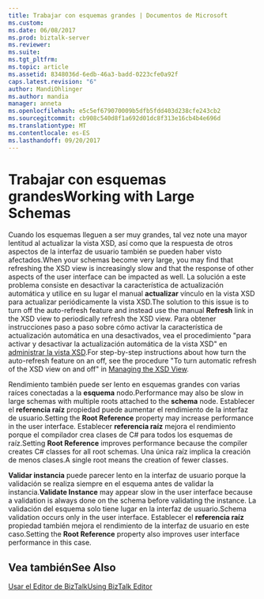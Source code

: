 ```yaml
---
title: Trabajar con esquemas grandes | Documentos de Microsoft
ms.custom: 
ms.date: 06/08/2017
ms.prod: biztalk-server
ms.reviewer: 
ms.suite: 
ms.tgt_pltfrm: 
ms.topic: article
ms.assetid: 8348036d-6edb-46a3-badd-0223cfe0a92f
caps.latest.revision: "6"
author: MandiOhlinger
ms.author: mandia
manager: anneta
ms.openlocfilehash: e5c5ef679070009b5dfb5fdd403d238cfe243cb2
ms.sourcegitcommit: cb908c540d8f1a692d01dc8f313e16cb4b4e696d
ms.translationtype: MT
ms.contentlocale: es-ES
ms.lasthandoff: 09/20/2017
---
```

# <a name="working-with-large-schemas"></a><span data-ttu-id="298d2-102">Trabajar con esquemas grandes</span><span class="sxs-lookup"><span data-stu-id="298d2-102">Working with Large Schemas</span></span>
<span data-ttu-id="298d2-103">Cuando los esquemas lleguen a ser muy grandes, tal vez note una mayor lentitud al actualizar la vista XSD, así como que la respuesta de otros aspectos de la interfaz de usuario también se pueden haber visto afectados.</span><span class="sxs-lookup"><span data-stu-id="298d2-103">When your schemas become very large, you may find that refreshing the XSD view is increasingly slow and that the response of other aspects of the user interface can be impacted as well.</span></span> <span data-ttu-id="298d2-104">La solución a este problema consiste en desactivar la característica de actualización automática y utilice en su lugar el manual **actualizar** vínculo en la vista XSD para actualizar periódicamente la vista XSD.</span><span class="sxs-lookup"><span data-stu-id="298d2-104">The solution to this issue is to turn off the auto-refresh feature and instead use the manual **Refresh** link in the XSD view to periodically refresh the XSD view.</span></span> <span data-ttu-id="298d2-105">Para obtener instrucciones paso a paso sobre cómo activar la característica de actualización automática en una desactivados, vea el procedimiento "para activar y desactivar la actualización automática de la vista XSD" en [administrar la vista XSD](../core/how-to-manage-the-xsd-view.md).</span><span class="sxs-lookup"><span data-stu-id="298d2-105">For step-by-step instructions about how turn the auto-refresh feature on an off, see the procedure "To turn automatic refresh of the XSD view on and off" in [Managing the XSD View](../core/how-to-manage-the-xsd-view.md).</span></span>  
  
 <span data-ttu-id="298d2-106">Rendimiento también puede ser lento en esquemas grandes con varias raíces conectadas a la **esquema** nodo.</span><span class="sxs-lookup"><span data-stu-id="298d2-106">Performance may also be slow in large schemas with multiple roots attached to the **schema** node.</span></span> <span data-ttu-id="298d2-107">Establecer el **referencia raíz** propiedad puede aumentar el rendimiento de la interfaz de usuario.</span><span class="sxs-lookup"><span data-stu-id="298d2-107">Setting the **Root Reference** property may increase performance in the user interface.</span></span> <span data-ttu-id="298d2-108">Establecer **referencia raíz** mejora el rendimiento porque el compilador crea clases de C# para todos los esquemas de raíz.</span><span class="sxs-lookup"><span data-stu-id="298d2-108">Setting **Root Reference** improves performance because the compiler creates C# classes for all root schemas.</span></span> <span data-ttu-id="298d2-109">Una única raíz implica la creación de menos clases.</span><span class="sxs-lookup"><span data-stu-id="298d2-109">A single root means the creation of fewer classes.</span></span>  
  
 <span data-ttu-id="298d2-110">**Validar instancia** puede parecer lento en la interfaz de usuario porque la validación se realiza siempre en el esquema antes de validar la instancia.</span><span class="sxs-lookup"><span data-stu-id="298d2-110">**Validate Instance** may appear slow in the user interface because a validation is always done on the schema before validating the instance.</span></span> <span data-ttu-id="298d2-111">La validación del esquema solo tiene lugar en la interfaz de usuario.</span><span class="sxs-lookup"><span data-stu-id="298d2-111">Schema validation occurs only in the user interface.</span></span> <span data-ttu-id="298d2-112">Establecer el **referencia raíz** propiedad también mejora el rendimiento de la interfaz de usuario en este caso.</span><span class="sxs-lookup"><span data-stu-id="298d2-112">Setting the **Root Reference** property also improves user interface performance in this case.</span></span>  
  
## <a name="see-also"></a><span data-ttu-id="298d2-113">Vea también</span><span class="sxs-lookup"><span data-stu-id="298d2-113">See Also</span></span>  
 [<span data-ttu-id="298d2-114">Usar el Editor de BizTalk</span><span class="sxs-lookup"><span data-stu-id="298d2-114">Using BizTalk Editor</span></span>](../core/using-biztalk-editor.md)